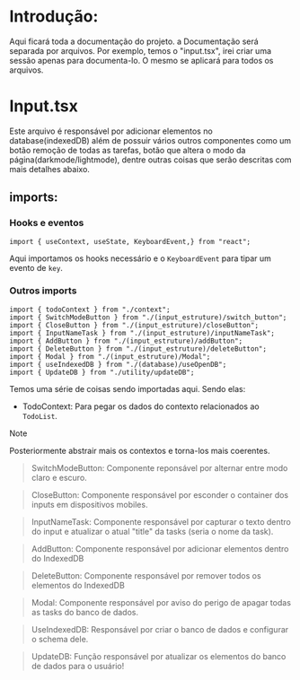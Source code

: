 # Introdução: 

Aqui ficará toda a documentação do projeto. a Documentação será separada por 
arquivos. Por exemplo, temos o "input.tsx", irei criar uma sessão apenas para 
documenta-lo. O mesmo se aplicará para todos os arquivos. 

# Input.tsx 

Este arquivo é responsável por adicionar elementos no database(indexedDB) além
de possuir vários outros componentes como um botão remoção de todas as tarefas,
botão que altera o modo da página(darkmode/lightmode), dentre outras coisas que
serão descritas com mais detalhes abaixo. 

## imports: 
### Hooks e eventos
```tsx
import { useContext, useState, KeyboardEvent,} from "react";
```
Aqui importamos os hooks necessário e o `KeyboardEvent` para tipar um evento de 
`key`.
### Outros imports 

```tsx
import { todoContext } from "./context";
import { SwitchModeButton } from "./(input_estruture)/switch_button";
import { CloseButton } from "./(input_estruture)/closeButton";
import { InputNameTask } from "./(input_estruture)/inputNameTask";
import { AddButton } from "./(input_estruture)/addButton";
import { DeleteButton } from "./(input_estruture)/deleteButton";
import { Modal } from "./(input_estruture)/Modal";
import { useIndexedDB } from "./(database)/useOpenDB";
import { UpdateDB } from "./utility/updateDB";
```
Temos uma série de coisas sendo importadas aqui. Sendo elas: 

- TodoContext: Para pegar os dados do contexto relacionados ao `TodoList`.

> [!Note]
> Posteriormente abstrair mais os contextos e torna-los mais coerentes. 

> SwitchModeButton: Componente reponsável por alternar entre modo claro e escuro.

> CloseButton: Componente responsável por esconder o container dos inputs em 
dispositivos mobiles. 

> InputNameTask: Componente responsável por capturar o texto dentro do input e 
atualizar o atual "title" da tasks (seria o nome da task).

> AddButton: Componente responsável por adicionar elementos dentro do IndexedDB

> DeleteButton: Componente responsável por remover todos os elementos do IndexedDB

> Modal: Componente responsável por aviso do perigo de apagar todas as tasks do
banco de dados.

> UseIndexedDB: Responsável por criar o banco de dados e configurar o schema dele.

> UpdateDB: Função responsável por atualizar os elementos do banco de dados para
o usuário! 


